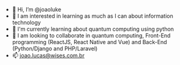 - 👋 Hi, I’m @joaoluke
- 👀 I am interested in learning as much as I can about information technology
- 🌱 I'm currently learning about quantum computing using python
- 💞️ I am looking to collaborate in quantum computing, Front-End programming (ReactJS, React Native and Vue) and Back-End (Python/Django and PHP/Laravel)
- 📫 joao.lucas@wises.com.br

<!---
joaoluke/joaoluke is a ✨ special ✨ repository because its `README.md` (this file) appears on your GitHub profile.
You can click the Preview link to take a look at your changes.
--->
